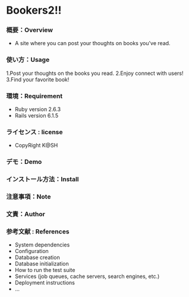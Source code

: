 # Bookers2!!

### 概要：Overview
* A site where you can post your thoughts on books you've read.

### 使い方：Usage
1.Post your thoughts on the books you read.
2.Enjoy connect with users!
3.Find your favorite book!

### 環境：Requirement
* Ruby version 2.6.3
* Rails version 6.1.5

### ライセンス : license
* CopyRight K@SH

### デモ：Demo
### インストール方法：Install
### 注意事項：Note
### 文責：Author
### 参考文献 : References



* System dependencies
* Configuration
* Database creation
* Database initialization
* How to run the test suite
* Services (job queues, cache servers, search engines, etc.)
* Deployment instructions
* ...
